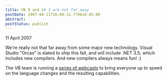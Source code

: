 ```yaml
---
title: VB 9 and C# 3 are not far away
postDate: 2007-04-11T16:09:12.779624-05:00
abstract: 
postStatus: publish
---
```

11 April 2007

We're really not that far away from some major new technology. Visual Studio "Orcas" is slated to ship this fall, and will include .NET 3.5; which includes new compilers. And new compilers always means fun! :)

The VB team is running a [series of webcasts](http://blogs.msdn.com/vbteam/archive/2007/04/09/live-from-redmond-webcast-series-beth-massi.aspx) to bring everyone up to speed on the language changes and the resulting capabilities.
